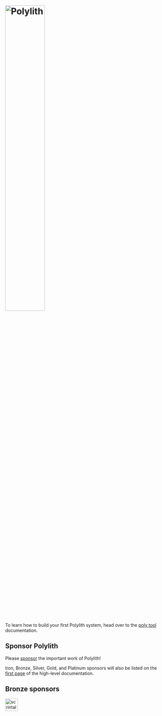 # <img src="images/logo.png" width="50%" alt="Polylith" id="logo">

To learn how to build your first Polylith system, head over to the <a href="https://polylith.gitbook.io/poly">poly tool</a> documentation.

## Sponsor Polylith

Please [sponsor](https://github.com/sponsors/polyfy) the important work of Polylith!

Iron, Bronze, Silver, Gold, and Platinum sponsors will also be listed on the [first page](https://polylith.gitbook.io/polylith) of the high-level documentation.

## Bronze sponsors

[<img src="images/scrintal.png" height="40px" alt="scrintal.com"/>](https://www.scrintal.com)
